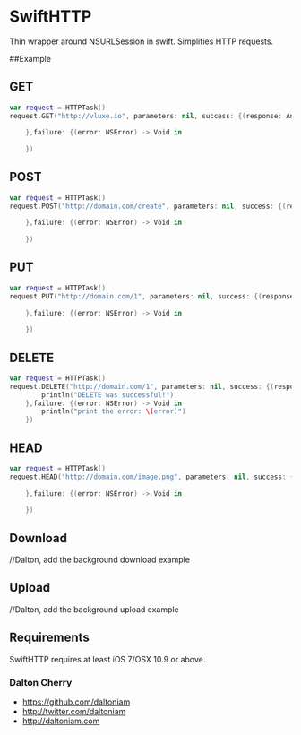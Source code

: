 SwiftHTTP
=========

Thin wrapper around NSURLSession in swift. Simplifies HTTP requests.

##Example 

## GET

```swift
var request = HTTPTask()
request.GET("http://vluxe.io", parameters: nil, success: {(response: AnyObject?) -> Void in
    
    },failure: {(error: NSError) -> Void in
    
    })
```

## POST

```swift
var request = HTTPTask()
request.POST("http://domain.com/create", parameters: nil, success: {(response: AnyObject?) -> Void in
    
    },failure: {(error: NSError) -> Void in
    
    })
```

## PUT

```swift
var request = HTTPTask()
request.PUT("http://domain.com/1", parameters: nil, success: {(response: AnyObject?) -> Void in
    
    },failure: {(error: NSError) -> Void in
    
    })
```

## DELETE

```swift
var request = HTTPTask()
request.DELETE("http://domain.com/1", parameters: nil, success: {(response: AnyObject?) -> Void in
    	println("DELETE was successful!")
    },failure: {(error: NSError) -> Void in
    	println("print the error: \(error)")
    })
```

## HEAD

```swift
var request = HTTPTask()
request.HEAD("http://domain.com/image.png", parameters: nil, success: {(response: AnyObject?) -> Void in
    	
    },failure: {(error: NSError) -> Void in
	
    })
```

## Download

//Dalton, add the background download example

## Upload

//Dalton, add the background upload example

## Requirements

SwiftHTTP requires at least iOS 7/OSX 10.9 or above.


### Dalton Cherry
* https://github.com/daltoniam
* http://twitter.com/daltoniam
* http://daltoniam.com
